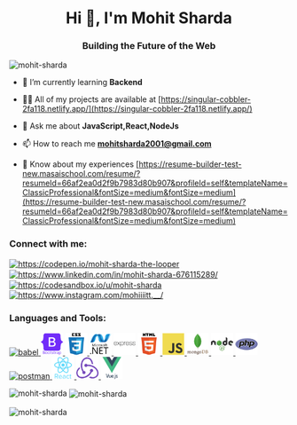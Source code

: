 <h1 align="center">Hi 👋, I'm Mohit Sharda</h1>
<h3 align="center">Building the Future of the Web</h3>

<p align="left"> <img src="https://komarev.com/ghpvc/?username=mohit-sharda&label=Profile%20views&color=0e75b6&style=flat" alt="mohit-sharda" /> </p>

- 🌱 I’m currently learning **Backend**

- 👨‍💻 All of my projects are available at [https://singular-cobbler-2fa118.netlify.app/](https://singular-cobbler-2fa118.netlify.app/)

- 💬 Ask me about **JavaScript,React,NodeJs**

- 📫 How to reach me **mohitsharda2001@gmail.com**

- 📄 Know about my experiences [https://resume-builder-test-new.masaischool.com/resume/?resumeId=66af2ea0d2f9b7983d80b907&profileId=self&templateName=ClassicProfessional&fontSize=medium&fontSize=medium](https://resume-builder-test-new.masaischool.com/resume/?resumeId=66af2ea0d2f9b7983d80b907&profileId=self&templateName=ClassicProfessional&fontSize=medium&fontSize=medium)

<h3 align="left">Connect with me:</h3>
<p align="left">
<a href="https://codepen.io/https://codepen.io/mohit-sharda-the-looper" target="blank"><img align="center" src="https://raw.githubusercontent.com/rahuldkjain/github-profile-readme-generator/master/src/images/icons/Social/codepen.svg" alt="https://codepen.io/mohit-sharda-the-looper" height="30" width="40" /></a>
<a href="https://linkedin.com/in/https://www.linkedin.com/in/mohit-sharda-676115289/" target="blank"><img align="center" src="https://raw.githubusercontent.com/rahuldkjain/github-profile-readme-generator/master/src/images/icons/Social/linked-in-alt.svg" alt="https://www.linkedin.com/in/mohit-sharda-676115289/" height="30" width="40" /></a>
<a href="https://codesandbox.com/https://codesandbox.io/u/mohit-sharda" target="blank"><img align="center" src="https://raw.githubusercontent.com/rahuldkjain/github-profile-readme-generator/master/src/images/icons/Social/codesandbox.svg" alt="https://codesandbox.io/u/mohit-sharda" height="30" width="40" /></a>
<a href="https://instagram.com/https://www.instagram.com/mohiiiitt.__/" target="blank"><img align="center" src="https://raw.githubusercontent.com/rahuldkjain/github-profile-readme-generator/master/src/images/icons/Social/instagram.svg" alt="https://www.instagram.com/mohiiiitt.__/" height="30" width="40" /></a>
</p>

<h3 align="left">Languages and Tools:</h3>
<p align="left"> <a href="https://babeljs.io/" target="_blank" rel="noreferrer"> <img src="https://www.vectorlogo.zone/logos/babeljs/babeljs-icon.svg" alt="babel" width="40" height="40"/> </a> <a href="https://getbootstrap.com" target="_blank" rel="noreferrer"> <img src="https://raw.githubusercontent.com/devicons/devicon/master/icons/bootstrap/bootstrap-plain-wordmark.svg" alt="bootstrap" width="40" height="40"/> </a> <a href="https://www.w3schools.com/css/" target="_blank" rel="noreferrer"> <img src="https://raw.githubusercontent.com/devicons/devicon/master/icons/css3/css3-original-wordmark.svg" alt="css3" width="40" height="40"/> </a> <a href="https://dotnet.microsoft.com/" target="_blank" rel="noreferrer"> <img src="https://raw.githubusercontent.com/devicons/devicon/master/icons/dot-net/dot-net-original-wordmark.svg" alt="dotnet" width="40" height="40"/> </a> <a href="https://expressjs.com" target="_blank" rel="noreferrer"> <img src="https://raw.githubusercontent.com/devicons/devicon/master/icons/express/express-original-wordmark.svg" alt="express" width="40" height="40"/> </a> <a href="https://www.w3.org/html/" target="_blank" rel="noreferrer"> <img src="https://raw.githubusercontent.com/devicons/devicon/master/icons/html5/html5-original-wordmark.svg" alt="html5" width="40" height="40"/> </a> <a href="https://developer.mozilla.org/en-US/docs/Web/JavaScript" target="_blank" rel="noreferrer"> <img src="https://raw.githubusercontent.com/devicons/devicon/master/icons/javascript/javascript-original.svg" alt="javascript" width="40" height="40"/> </a> <a href="https://www.mongodb.com/" target="_blank" rel="noreferrer"> <img src="https://raw.githubusercontent.com/devicons/devicon/master/icons/mongodb/mongodb-original-wordmark.svg" alt="mongodb" width="40" height="40"/> </a> <a href="https://nodejs.org" target="_blank" rel="noreferrer"> <img src="https://raw.githubusercontent.com/devicons/devicon/master/icons/nodejs/nodejs-original-wordmark.svg" alt="nodejs" width="40" height="40"/> </a> <a href="https://www.php.net" target="_blank" rel="noreferrer"> <img src="https://raw.githubusercontent.com/devicons/devicon/master/icons/php/php-original.svg" alt="php" width="40" height="40"/> </a> <a href="https://postman.com" target="_blank" rel="noreferrer"> <img src="https://www.vectorlogo.zone/logos/getpostman/getpostman-icon.svg" alt="postman" width="40" height="40"/> </a> <a href="https://reactjs.org/" target="_blank" rel="noreferrer"> <img src="https://raw.githubusercontent.com/devicons/devicon/master/icons/react/react-original-wordmark.svg" alt="react" width="40" height="40"/> </a> <a href="https://redux.js.org" target="_blank" rel="noreferrer"> <img src="https://raw.githubusercontent.com/devicons/devicon/master/icons/redux/redux-original.svg" alt="redux" width="40" height="40"/> </a> <a href="https://vuejs.org/" target="_blank" rel="noreferrer"> <img src="https://raw.githubusercontent.com/devicons/devicon/master/icons/vuejs/vuejs-original-wordmark.svg" alt="vuejs" width="40" height="40"/> </a> </p>

<p><img align="left" src="https://github-readme-stats.vercel.app/api/top-langs?username=mohit-sharda&show_icons=true&locale=en&layout=compact" alt="mohit-sharda" /></p>

<p>&nbsp;<img align="center" src="https://github-readme-stats.vercel.app/api?username=mohit-sharda&show_icons=true&locale=en" alt="mohit-sharda" /></p>

<p><img align="center" src="https://github-readme-streak-stats.herokuapp.com/?user=mohit-sharda&" alt="mohit-sharda" /></p>
